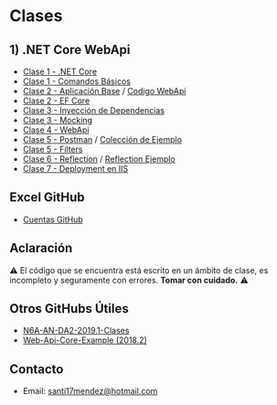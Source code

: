# Clases

## 1) .NET Core WebApi

* [Clase 1 - .NET Core](/Clases/Clase%201%20-%20NET%20Core.md)
* [Clase 1 - Comandos Básicos](/Clases/Clase%201%20-%20Creacion.md)
* [Clase 2 - Aplicación Base](/Clases/Clase%202%20-%20Aplicacion.md) / [Codigo WebApi](/Codigo/WebApi)
* [Clase 2 - EF Core](/Clases/Clase%202%20-%20EntityFrameworkCore.md)
* [Clase 3 - Inyección de Dependencias](/Clases/Clase%203%20-%20Inyeccion%20de%20Dependencias.md)
* [Clase 3 - Mocking](/Clases/Clase%203%20-%20Mocking.md)
* [Clase 4 - WebApi](/Clases/Clase%204%20-%20WebApi.md)
* [Clase 5 - Postman](/Clases/Clase%205%20-%20Postman.pdf) / [Colección de Ejemplo](/Codigo/Postman)
* [Clase 5 - Filters](/Clases/Clase%205%20-%20Filters.md)
* [Clase 6 - Reflection](/Clases/Clase%206%20-%20Reflection.md) / [Reflection Ejemplo](/Codigo/Reflection)
* [Clase 7 - Deployment en IIS](/Clases/Clase%207%20-%20Deployment%20en%20IIS.md)

## Excel GitHub

* [Cuentas GitHub](https://1drv.ms/x/s!AsRv3us8uF1Rg5VSbE_Kpu_NsEw1Dg)

## Aclaración

:warning: El código que se encuentra está escrito en un ámbito de clase, es incompleto y seguramente con errores. **Tomar con cuidado.** :warning:

## Otros GitHubs Útiles

* [N6A-AN-DA2-2019.1-Clases](https://github.com/fedeojeda95/N6A-AN-DA2-2019.1-Clases)
* [Web-Api-Core-Example (2018.2)](https://github.com/ORT-DA2/Web-Api-Core-Example)

## Contacto

* Email: [santi17mendez@hotmail.com](mailto:santi17mendez@hotmail.com)
